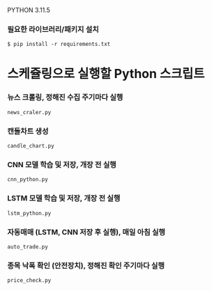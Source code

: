 PYTHON 3.11.5

### 필요한 라이브러리/패키지 설치
 
``` $ pip install -r requirements.txt ```


# 스케쥴링으로 실행할 Python 스크립트

### 뉴스 크롤링, 정해진 수집 주기마다 실행

``` news_craler.py ```

### 캔들차트 생성

``` candle_chart.py ```

### CNN 모델 학습 및 저장, 개장 전 실행

``` cnn_python.py ```

### LSTM 모델 학습 및 저장, 개장 전 실행

``` lstm_python.py ```

### 자동매매 (LSTM, CNN 저장 후 실행), 매일 아침 실행

``` auto_trade.py ```

### 종목 낙폭 확인 (안전장치), 정해진 확인 주기마다 실행

``` price_check.py ```